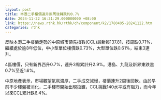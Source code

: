 ```yaml
---
layout: post
title: 本港二手樓價連升兩周後轉跌約0.7%
date: 2024-11-22 16:31:29.000000000 +08:00
link: https://news.rthk.hk/rthk/ch/component/k2/1780405-20241122.htm
categories: rthk
---
```


反映本港二手樓價走勢的中原城市領先指數(CCL)最新報137.81，按周跌0.71%，繼續處於逾8年低位，中小型單位樓價跌0.73%，大型單位跌0.61%，結束3連升。

4區樓價，只有新界西升0.7%，連升3周累計升2.9%。港島、九龍及新界東跌逾0.7%至近1.6%。

中原地產表示，市場觀望氣氛濃厚，二手成交減慢，樓價連升2周後回軟。由於早前不少樓盤被消化，二手樓市開始出現拉鋸，CCL挑戰140水平或有阻力，而今年以來CCL累計跌6.4%。

